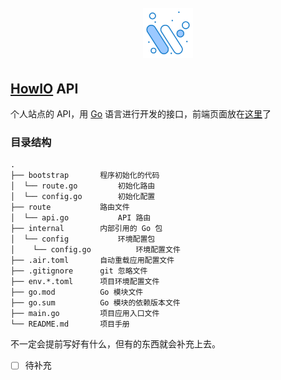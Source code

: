<h1 align="center">
    <br>
    <a href="https://howio.world">
        <img width="80" src="https://github.com/feilongjump/howio.world/blob/main/src/assets/logo.png?raw=1" alt="HowIO" />
    </a>
    <br>
</h1>

## [HowIO](https://howio.world) API

个人站点的 API，用 [Go](https://go.dev) 语言进行开发的接口，前端页面放在[这里](https://github.com/feilongjump/howio.world)了

### 目录结构

```
.
├── bootstrap       程序初始化的代码
│  └── route.go         初始化路由
│  └── config.go        初始化配置
├── route           路由文件
│  └── api.go           API 路由
├── internal        内部引用的 Go 包
│  └── config           环境配置包
│    └── config.go          环境配置文件
├── .air.toml       自动重载应用配置文件
├── .gitignore      git 忽略文件
├── env.*.toml      项目环境配置文件
├── go.mod          Go 模块文件
├── go.sum          Go 模块的依赖版本文件
├── main.go         项目应用入口文件
└── README.md       项目手册
```

不一定会提前写好有什么，但有的东西就会补充上去。

- [ ] 待补充